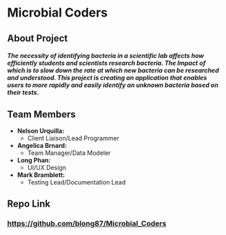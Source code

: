 # Microbial Coders
## **About Project**
##### The necessity of identifying bacteria in a scientific lab affects how efficiently students and scientists research bacteria. The Impact of which is to slow down the rate at which new bacteria can be researched and understood. This project is creating an application that enables users to more rapidly and easily identify an unknown bacteria based on their tests.
## **Team Members** 
  * **Nelson Urquilla:** 
    - Client Liaison/Lead Programmer
  * **Angelica Brnard:** 
    - Team Manager/Data Modeler
  * **Long Phan:** 
    - UI/UX Design
  * **Mark Bramblett:** 
    - Testing Lead/Documentation Lead
## **Repo Link**
  ### https://github.com/blong87/Microbial_Coders


